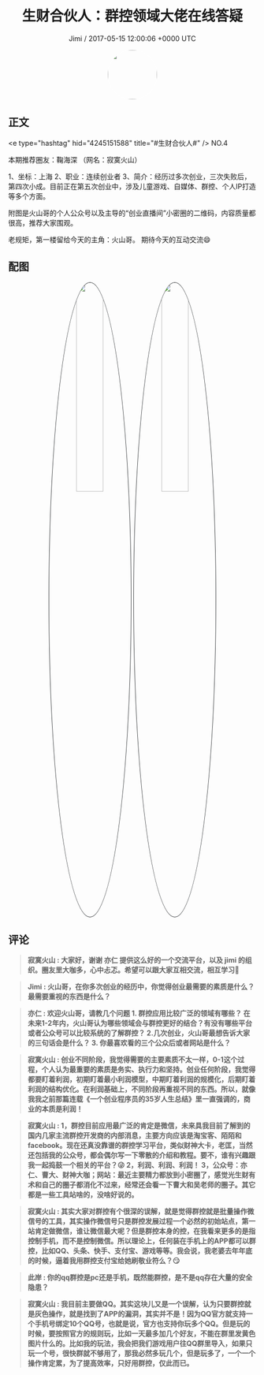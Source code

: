 <h1 align="center">生财合伙人：群控领域大佬在线答疑</h1>
<p align="center">
    <a>Jimi / 2017-05-15 12:00:06 &#43;0000 UTC</a>
</p>

<div align="center">
    <img src="https://images.zsxq.com/FiWv5yIogjugrkjGNdMOpLbJJQQg?e=1590940799&amp;token=kIxbL07-8jAj8w1n4s9zv64FuZZNEATmlU_Vm6zD:3hf7dVV6u5P9ulK0iGgaBqJE7yo=" width="100" height="100" style="border:1px solid;border-radius:50%; color:#ffffff"/>
</div>

## 正文

<div>
&lt;e type=&#34;hashtag&#34; hid=&#34;4245151588&#34; title=&#34;#生财合伙人#&#34; /&gt;  NO.4

本期推荐圈友：鞠海深
（网名：寂寞火山）

1、坐标：上海
2、职业：连续创业者
3、简介：经历过多次创业，三次失败后，第四次小成。目前正在第五次创业中，涉及儿童游戏、自媒体、群控、个人IP打造等多个方面。

附图是火山哥的个人公众号以及主导的“创业直播间”小密圈的二维码，内容质量都很高，推荐大家围观。

老规矩，第一楼留给今天的主角：火山哥。
期待今天的互动交流😄
</div>

## 配图
<div class="image" align="center">

<img src="https://images.zsxq.com/FskyIzUAwax62xP4GTg9DUumKGEJ?e=1590940799&amp;token=kIxbL07-8jAj8w1n4s9zv64FuZZNEATmlU_Vm6zD:YuiIw1VUSXAVyrUrcaS36wUmdcA=" width="33%" height="33%" style="border:1px solid;border-radius:50%; color:#3c3f41"/>

<img src="https://images.zsxq.com/FgSZhg8Hi5k0lD9pSLBCEqpKzviK?e=1590940799&amp;token=kIxbL07-8jAj8w1n4s9zv64FuZZNEATmlU_Vm6zD:m_OBwVielVbcB0LDSVfw1I5ouLc=" width="33%" height="33%" style="border:1px solid;border-radius:50%; color:#3c3f41"/>

</div>

## 评论

<div align="left">
<div>

<blockquote >
<span> <strong>寂寞火山 : 大家好，谢谢 亦仁 提供这么好的一个交流平台，以及 jimi 的组织。圈友里大咖多，心中忐忑。希望可以跟大家互相交流，相互学习🙏 </strong></span>
</blockquote>

<blockquote >
<span> <strong>Jimi : 火山哥，在你多次创业的经历中，你觉得创业最需要的素质是什么？最需要重视的东西是什么？ </strong></span>
</blockquote>

<blockquote >
<span> <strong>亦仁 : 欢迎火山哥，请教几个问题
1. 群控应用比较广泛的领域有哪些？ 在未来1-2年内，火山哥认为哪些领域会与群控更好的结合？有没有哪些平台或者公众号可以比较系统的了解群控？
2.几次创业，火山哥最想告诉大家的三句话会是什么？
3. 你最喜欢看的三个公众后或者网站是什么？ </strong></span>
</blockquote>

<blockquote >
<span> <strong>寂寞火山 : 创业不同阶段，我觉得需要的主要素质不太一样，0-1这个过程，个人认为最重要的素质是务实、执行力和坚持。创业任何阶段，我觉得都要盯着利润，初期盯着最小利润模型，中期盯着利润的规模化，后期盯着利润的结构优化。在利润基础上，不同阶段再重视不同的东西。所以，就像我我之前那篇连载《一个创业程序员的35岁人生总结》里一直强调的，商业的本质是利润！ </strong></span>
</blockquote>

<blockquote >
<span> <strong>寂寞火山 : 1，群控目前应用最广泛的肯定是微信，未来具我目前了解到的国内几家主流群控开发商的内部消息，主要方向应该是淘宝客、陌陌和facebook。现在还真没靠谱的群控学习平台，类似财神大卡，老匡，当然还包括我的公众号，都会偶尔写一下零散的介绍和教程。要不，谁有兴趣跟我一起捣鼓一个相关的平台？😜
2，利润、利润、利润！
3，公众号：亦仁、曹大、财神大咖；网站：最近主要精力都放到小密圈了，感觉光生财有术和自己的圈子都消化不过来，经常还会看一下曹大和吴老师的圈子。其它都是一些工具站啥的，没啥好说的。 </strong></span>
</blockquote>

<blockquote >
<span> <strong>寂寞火山 : 其实大家对群控有个很深的误解，就是觉得群控就是批量操作微信号的工具，其实操作微信号只是群控发展过程一个必然的初始站点，第一站肯定做微信，谁让微信最大呢？但是群控本身的控，在我看来更多的是指控制手机，而不是控制微信。所以理论上，任何装在手机上的APP都可以群控，比如QQ、头条、快手、支付宝、游戏等等。我会说，我老婆去年年底的时候，逼着我用群控支付宝给她刷敬业符么？😏 </strong></span>
</blockquote>

<blockquote >
<span> <strong>此岸 : 你的qq群控是pc还是手机，既然能群控，是不是qq存在大量的安全隐患？ </strong></span>
</blockquote>

<blockquote >
<span> <strong>寂寞火山 : 我目前主要做QQ。其实这块儿又是一个误解，认为只要群控就是灰色操作，就是找到了APP的漏洞，其实并不是！因为QQ官方就支持一个手机号绑定10个QQ号，也就是说，官方也支持你玩多个QQ。但是玩的时候，要按照官方的规则玩，比如一天最多加几个好友，不能在群里发黄色图片什么的。比如我的玩法，我会把我们游戏用户往QQ群里导入，如果只玩一个号，很快群就不够用了，那我必然多玩几个，但是玩多了，一个一个操作肯定累，为了提高效率，只好用群控，仅此而已。 </strong></span>
</blockquote>

</div>
</div>